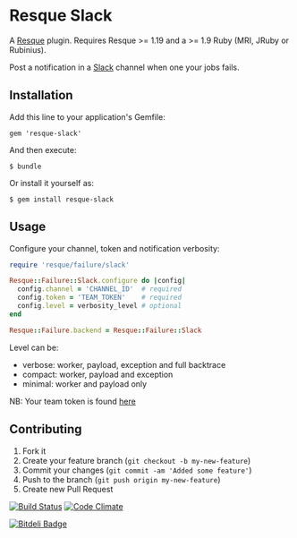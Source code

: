 Resque Slack
============

A [Resque][rq] plugin. Requires Resque >= 1.19 and a >= 1.9 Ruby (MRI, JRuby or Rubinius).

Post a notification in a [Slack][slack] channel when one your jobs fails.

## Installation

Add this line to your application's Gemfile:

    gem 'resque-slack'

And then execute:

    $ bundle

Or install it yourself as:

    $ gem install resque-slack

## Usage

Configure your channel, token and notification verbosity:
```ruby
require 'resque/failure/slack'

Resque::Failure::Slack.configure do |config|
  config.channel = 'CHANNEL_ID'  # required
  config.token = 'TEAM_TOKEN'    # required
  config.level = verbosity_level # optional
end

Resque::Failure.backend = Resque::Failure::Slack

```

Level can be:
- verbose: worker, payload, exception and full backtrace
- compact: worker, payload and exception
- minimal: worker and payload only

NB: Your team token is found [here](https://api.slack.com/#auth)

## Contributing

1. Fork it
2. Create your feature branch (`git checkout -b my-new-feature`)
3. Commit your changes (`git commit -am 'Added some feature'`)
4. Push to the branch (`git push origin my-new-feature`)
5. Create new Pull Request

[rq]: http://github.com/julienXX/resque
[slack]: http://slack.com

[![Build Status](https://travis-ci.org/julienXX/resque-slack.png)](https://travis-ci.org/julienXX/resque-slack) [![Code Climate](https://codeclimate.com/github/julienXX/resque-slack.png)](https://codeclimate.com/github/julienXX/resque-slack)


[![Bitdeli Badge](https://d2weczhvl823v0.cloudfront.net/julienXX/resque-slack/trend.png)](https://bitdeli.com/free "Bitdeli Badge")

